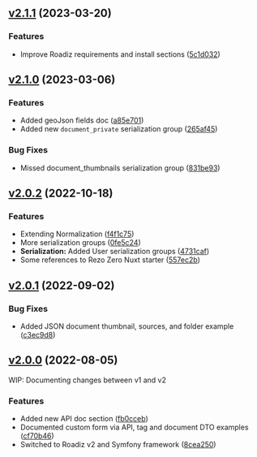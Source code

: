 ## [v2.1.1](https://github.com/roadiz/docs/compare/v2.1.0...v2.1.1) (2023-03-20)


### Features

* Improve Roadiz requirements and install sections ([5c1d032](https://github.com/roadiz/docs/commit/5c1d032de5a485e9838b515c17857ea5176f3634))

## [v2.1.0](https://github.com/roadiz/docs/compare/v2.0.2...v2.1.0) (2023-03-06)


### Features

* Added geoJson fields doc ([a85e701](https://github.com/roadiz/docs/commit/a85e701cc0a3c6c8ee4801ffd41fde545074365d))
* Added new `document_private` serialization group ([265af45](https://github.com/roadiz/docs/commit/265af45c9f6ff37f728de51cc7ba8a8b9a6b3c14))


### Bug Fixes

* Missed document_thumbnails serialization group ([831be93](https://github.com/roadiz/docs/commit/831be93f885f7868e26865b086e2666e3e075c0e))

## [v2.0.2](https://github.com/roadiz/docs/compare/v2.0.1...v2.0.2) (2022-10-18)

### Features

* Extending Normalization ([f4f1c75](https://github.com/roadiz/docs/commit/f4f1c7513f4f248f71d389df7aa92c91e95c198f))
* More serialization groups ([0fe5c24](https://github.com/roadiz/docs/commit/0fe5c240b042ebb721ecc9de6ba7a70c9070908b))
* **Serialization:** Added User serialization groups ([4731caf](https://github.com/roadiz/docs/commit/4731caf4c19c1d8aaa9a280ff6f5a9c3abe57b80))
* Some references to Rezo Zero Nuxt starter ([557ec2b](https://github.com/roadiz/docs/commit/557ec2b72fa2538788c113102e07ba35e266fa38))

## [v2.0.1](https://github.com/roadiz/docs/compare/v2.0.0...v2.0.1) (2022-09-02)

### Bug Fixes

* Added JSON document thumbnail, sources, and folder example ([c3ec9d8](https://github.com/roadiz/docs/commit/c3ec9d8fd59199f928197a911b559f390ce5b975))

## [v2.0.0](https://github.com/roadiz/docs/compare/v1.7.0...v2.0.0) (2022-08-05)

WIP: Documenting changes between v1 and v2

### Features

* Added new API doc section ([fb0cceb](https://github.com/roadiz/docs/commit/fb0ccebcfdacbc22ca0210ea16c44d39d87d811e))
* Documented custom form via API, tag and document DTO examples ([cf70b46](https://github.com/roadiz/docs/commit/cf70b460996334892108fea82df1a59e15147c53))
* Switched to Roadiz v2 and Symfony framework ([8cea250](https://github.com/roadiz/docs/commit/8cea250060d86ca406c93904f1e6d669646276b1))

